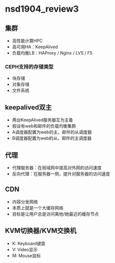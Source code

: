 # nsd1904_review3

## 集群

- 高性能计算HPC
- 高可用HA：KeepAlived
- 负载均衡LB：HAProxy / Nginx / LVS / F5

### CEPH支持的存储类型

- 块存储
- 对象存储
- 文件系统

## keepalived双主

- 两台KeepAlived服务器互为主备
- 假设有web和邮件的负载均衡集群
- A调度器配置为web的主，邮件的从调度器
- B调度器配置为web的从，邮件的主调度器

## 代理

- 代理服务器：在局域网中提高对外网的访问速度
- 反向代理：在服务器一侧，提升对服务器的访问速度

## CDN

- 内容分发网络
- 本质上就是一个大缓存网络
- 目标是让用户总是访问离他/她最近的缓存节点

## KVM切换器/KVM交换机

- K: Keyboard键盘
- V: Video显示
- M: Mouse鼠标









